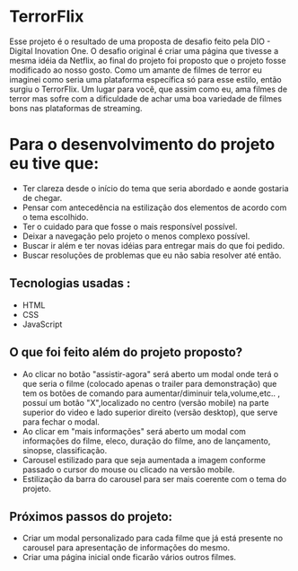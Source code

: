 # **TerrorFlix**

Esse projeto é o resultado de uma proposta de desafio feito pela DIO - Digital Inovation One. O desafio original é criar uma página que tivesse a mesma idéia da Netflix, ao final do projeto foi proposto que o projeto fosse modificado ao nosso gosto. 
Como um amante de filmes de terror eu imaginei como seria uma plataforma específica só para esse estilo, então surgiu o TerrorFlix. Um lugar para você, que assim como eu, ama filmes de terror mas sofre com a dificuldade de achar uma boa variedade de filmes bons nas plataformas de streaming.


# Para o desenvolvimento do projeto eu tive que:
* Ter clareza desde o início do tema que seria abordado e aonde gostaria de chegar.
* Pensar com antecedência na estilização dos elementos de acordo com o tema escolhido.
* Ter o cuidado para que fosse o mais responsível possível.
* Deixar a navegação pelo projeto o menos complexo possível.
* Buscar ir além e ter novas idéias para entregar mais do que foi pedido.
* Buscar resoluções de problemas que eu não sabia resolver até então.


 ## Tecnologias usadas :
* HTML
* CSS
* JavaScript

## O que foi feito além do projeto proposto?
* Ao clicar no botão "assistir-agora" será aberto um modal onde terá o que seria o filme (colocado apenas o trailer para demonstração) que tem os botões de comando para aumentar/diminuir tela,volume,etc.. , possuí um botão "X",localizado no centro (versão mobile) na parte superior do video e lado superior direito (versão desktop), que serve para fechar o modal.
* Ao clicar em "mais informações" será aberto um modal com informações do filme, eleco, duração do filme, ano de lançamento, sinopse, classificação.
* Carousel estilizado para que seja aumentada a imagem conforme passado o cursor do mouse ou clicado na versão mobile.
* Estilização da barra do carousel para ser mais coerente com o tema do projeto. 

## Próximos passos do projeto:
* Criar um modal personalizado para cada filme que já está presente no carousel para apresentação de informações do mesmo.
* Criar uma página inicial onde ficarão vários outros filmes.


